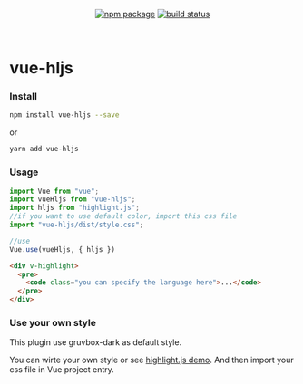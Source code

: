 <p align="center">
  <a href="https://npmjs.com/package/vue-hljs"><img src="https://img.shields.io/npm/v/vue-hljs.svg" alt="npm package"></a>
  <a href="https://github.com/SunskyXH/vue-hljs/actions/workflows/ci.yml"><img src="https://github.com/SunskyXH/vue-hljs/actions/workflows/ci.yml/badge.svg" alt="build status"></a>
</p>
<br/>

# vue-hljs

### Install

```bash
npm install vue-hljs --save
```
or
```bash
yarn add vue-hljs
```


### Usage
```javascript
import Vue from "vue";
import vueHljs from "vue-hljs";
import hljs from "highlight.js";
//if you want to use default color, import this css file
import "vue-hljs/dist/style.css";

//use
Vue.use(vueHljs, { hljs })
```

```html
<div v-highlight>
  <pre>
    <code class="you can specify the language here">...</code>
  </pre>
</div>
```
### Use your own style

This plugin use gruvbox-dark as default style.

You can wirte your own style or see [highlight.js demo](https://highlightjs.org/static/demo/).
And then import your css file in Vue project entry.

